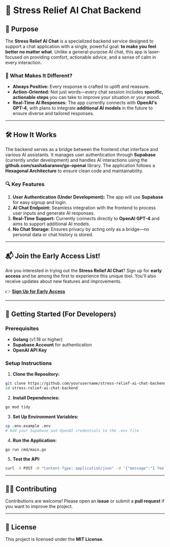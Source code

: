 # 🌟 Stress Relief AI Chat Backend

## 🧠 Purpose

The **Stress Relief AI Chat** is a specialized backend service designed to support a chat application with a single, powerful goal: **to make you feel better no matter what**. Unlike a general-purpose AI chat, this app is laser-focused on providing comfort, actionable advice, and a sense of calm in every interaction.

### 🎯 What Makes It Different?

- **Always Positive:** Every response is crafted to uplift and reassure.
- **Action-Oriented:** Not just words—every chat session includes **specific, actionable steps** you can take to improve your situation or your mood.
- **Real-Time AI Responses:** The app currently connects with **OpenAI's GPT-4**, with plans to integrate **additional AI models** in the future to ensure diverse and tailored responses.

---

## 🛠️ How It Works

The backend serves as a bridge between the frontend chat interface and various AI assistants. It manages user authentication through **Supabase** (currently under development) and handles AI interactions using the **github.com/sashabaranov/go-openai** library. The application follows a **Hexagonal Architecture** to ensure clean code and maintainability.

### 🔍 Key Features

1. **User Authentication (Under Development):** The app will use **Supabase** for easy signup and login.
2. **AI Chat Endpoint:** Seamless integration with the frontend to process user inputs and generate AI responses.
3. **Real-Time Support:** Currently connects directly to **OpenAI GPT-4** and aims to support additional AI models.
4. **No Chat Storage:** Ensures privacy by acting only as a bridge—no personal data or chat history is stored.

---

## 📬 Join the Early Access List!

Are you interested in trying out the **Stress Relief AI Chat**? Sign up for **early access** and be among the first to experience this unique tool. You'll also receive updates about new features and improvements.

👉 **[Sign Up for Early Access](https://ai-stress-relief-landing-page.vercel.app/)**

---

## 🚀 Getting Started (For Developers)

### Prerequisites

- **Golang** (v1.18 or higher)
- **Supabase Account** for authentication
- **OpenAI API Key**

### Setup Instructions

1. **Clone the Repository:**

```bash
git clone https://github.com/yourusername/stress-relief-ai-chat-backend.git
cd stress-relief-ai-chat-backend
```

2. **Install Dependencies:**

```bash
go mod tidy
```

3. **Set Up Environment Variables:**

```bash
cp .env.example .env
# Add your Supabase and OpenAI credentials to the .env file
```

4. **Run the Application:**

```bash
go run cmd/main.go
```

5. **Test the API:**

```bash
curl -X POST -H "Content-Type: application/json" -d '{"message":"I feel stressed."}' http://localhost:8080/chat
```

---

## 🧑‍💻 Contributing

Contributions are welcome! Please open an **issue** or submit a **pull request** if you want to improve the project.

---

## 📄 License

This project is licensed under the **MIT License**.
